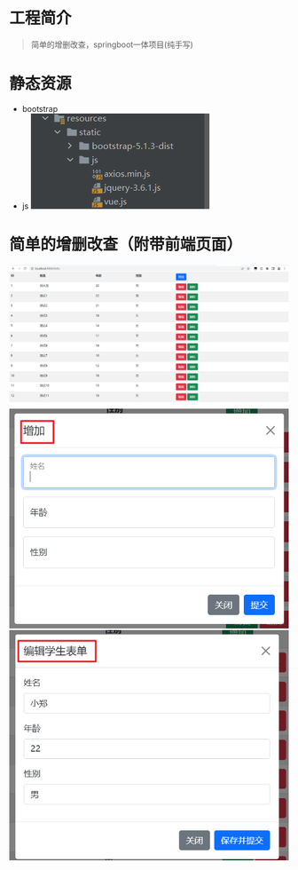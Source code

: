 # 工程简介
> 简单的增删改查，springboot一体项目(纯手写)
# 静态资源
- bootstrap
- js
![img.png](Resource/image/img02.png)
# 简单的增删改查（附带前端页面）
![首页](Resource/image/img01.png)
![增加](Resource/image/add.png)
![编辑](Resource/image/edit.png)
